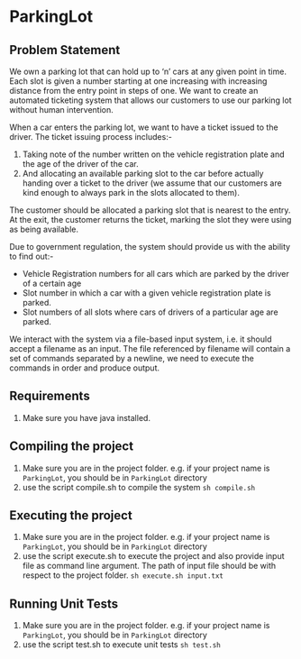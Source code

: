# ParkingLot
## Problem Statement
We own a parking lot that can hold up to ‘n’ cars at any given point in time. Each slot is given a number starting at one increasing with increasing distance from the entry point in steps of one. We want to create an automated ticketing system that allows our customers to use our parking lot without human intervention. 

When a car enters the parking lot, we want to have a ticket issued to the driver. The ticket issuing process includes:- 
1. Taking note of the number written on the vehicle registration plate and the age of the driver of the car. 
2. And allocating an available parking slot to the car before actually handing over a ticket to the driver (we assume that our customers are kind enough to always park in the slots allocated to them). 

The customer should be allocated a parking slot that is nearest to the entry. At the exit, the customer returns the ticket, marking the slot they were using as being available. 

Due to government regulation, the system should provide us with the ability to find out:- 
* Vehicle Registration numbers for all cars which are parked by the driver of a certain age
* Slot number in which a car with a given vehicle registration plate is parked. 
* Slot numbers of all slots where cars of drivers of a particular age are parked. 

We interact with the system via a file-based input system, i.e. it should accept a filename as an input. The file referenced by filename will contain a set of commands separated by a newline, we need to execute the commands in order and produce output.

## Requirements
1. Make sure you have java installed.

## Compiling the project
1. Make sure you are in the project folder. e.g. if your project name is ``ParkingLot``, you should be in ``ParkingLot`` directory
2. use the script compile.sh to compile the system
``sh compile.sh``

## Executing the project
1. Make sure you are in the project folder. e.g. if your project name is ``ParkingLot``, you should be in ``ParkingLot`` directory
2. use the script execute.sh to execute the project and also provide input file as command line argument. The path of input file should be with respect to the project folder.
``sh execute.sh input.txt``

## Running Unit Tests
1. Make sure you are in the project folder. e.g. if your project name is ``ParkingLot``, you should be in ``ParkingLot`` directory
2. use the script test.sh to execute unit tests
``sh test.sh``
